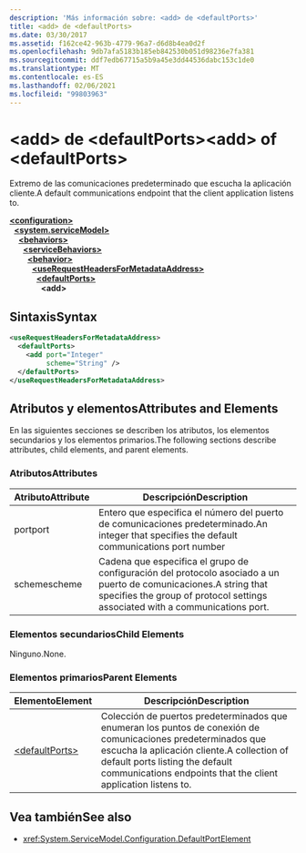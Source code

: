 ```yaml
---
description: 'Más información sobre: <add> de <defaultPorts>'
title: <add> de <defaultPorts>
ms.date: 03/30/2017
ms.assetid: f162ce42-963b-4779-96a7-d6d8b4ea0d2f
ms.openlocfilehash: 9db7afa5183b185eb842530b051d98236e7fa381
ms.sourcegitcommit: ddf7edb67715a5b9a45e3dd44536dabc153c1de0
ms.translationtype: MT
ms.contentlocale: es-ES
ms.lasthandoff: 02/06/2021
ms.locfileid: "99803963"
---
```

# <a name="add-of-defaultports"></a><span data-ttu-id="927fb-103">\<add> de \<defaultPorts></span><span class="sxs-lookup"><span data-stu-id="927fb-103">\<add> of \<defaultPorts></span></span>

<span data-ttu-id="927fb-104">Extremo de las comunicaciones predeterminado que escucha la aplicación cliente.</span><span class="sxs-lookup"><span data-stu-id="927fb-104">A default communications endpoint that the client application listens to.</span></span>  
  
[**\<configuration>**](../configuration-element.md)\
&nbsp;&nbsp;[**\<system.serviceModel>**](system-servicemodel.md)\
&nbsp;&nbsp;&nbsp;&nbsp;[**\<behaviors>**](behaviors.md)\
&nbsp;&nbsp;&nbsp;&nbsp;&nbsp;&nbsp;[**\<serviceBehaviors>**](servicebehaviors.md)\
&nbsp;&nbsp;&nbsp;&nbsp;&nbsp;&nbsp;&nbsp;&nbsp;[**\<behavior>**](behavior-of-servicebehaviors.md)\
&nbsp;&nbsp;&nbsp;&nbsp;&nbsp;&nbsp;&nbsp;&nbsp;&nbsp;&nbsp;[**\<useRequestHeadersForMetadataAddress>**](userequestheadersformetadataaddress.md)\
&nbsp;&nbsp;&nbsp;&nbsp;&nbsp;&nbsp;&nbsp;&nbsp;&nbsp;&nbsp;&nbsp;&nbsp;[**\<defaultPorts>**](defaultports.md)\
&nbsp;&nbsp;&nbsp;&nbsp;&nbsp;&nbsp;&nbsp;&nbsp;&nbsp;&nbsp;&nbsp;&nbsp;&nbsp;&nbsp;**\<add>**  
  
## <a name="syntax"></a><span data-ttu-id="927fb-105">Sintaxis</span><span class="sxs-lookup"><span data-stu-id="927fb-105">Syntax</span></span>  
  
```xml  
<useRequestHeadersForMetadataAddress>
  <defaultPorts>
    <add port="Integer"
         scheme="String" />
  </defaultPorts>
</useRequestHeadersForMetadataAddress>
```  
  
## <a name="attributes-and-elements"></a><span data-ttu-id="927fb-106">Atributos y elementos</span><span class="sxs-lookup"><span data-stu-id="927fb-106">Attributes and Elements</span></span>  

 <span data-ttu-id="927fb-107">En las siguientes secciones se describen los atributos, los elementos secundarios y los elementos primarios.</span><span class="sxs-lookup"><span data-stu-id="927fb-107">The following sections describe attributes, child elements, and parent elements.</span></span>  
  
### <a name="attributes"></a><span data-ttu-id="927fb-108">Atributos</span><span class="sxs-lookup"><span data-stu-id="927fb-108">Attributes</span></span>  
  
|<span data-ttu-id="927fb-109">Atributo</span><span class="sxs-lookup"><span data-stu-id="927fb-109">Attribute</span></span>|<span data-ttu-id="927fb-110">Descripción</span><span class="sxs-lookup"><span data-stu-id="927fb-110">Description</span></span>|  
|---------------|-----------------|  
|<span data-ttu-id="927fb-111">port</span><span class="sxs-lookup"><span data-stu-id="927fb-111">port</span></span>|<span data-ttu-id="927fb-112">Entero que especifica el número del puerto de comunicaciones predeterminado.</span><span class="sxs-lookup"><span data-stu-id="927fb-112">An integer that specifies the default communications port number</span></span>|  
|<span data-ttu-id="927fb-113">scheme</span><span class="sxs-lookup"><span data-stu-id="927fb-113">scheme</span></span>|<span data-ttu-id="927fb-114">Cadena que especifica el grupo de configuración del protocolo asociado a un puerto de comunicaciones.</span><span class="sxs-lookup"><span data-stu-id="927fb-114">A string that specifies the group of protocol settings associated with a communications port.</span></span>|  
  
### <a name="child-elements"></a><span data-ttu-id="927fb-115">Elementos secundarios</span><span class="sxs-lookup"><span data-stu-id="927fb-115">Child Elements</span></span>  

 <span data-ttu-id="927fb-116">Ninguno.</span><span class="sxs-lookup"><span data-stu-id="927fb-116">None.</span></span>  
  
### <a name="parent-elements"></a><span data-ttu-id="927fb-117">Elementos primarios</span><span class="sxs-lookup"><span data-stu-id="927fb-117">Parent Elements</span></span>  
  
|<span data-ttu-id="927fb-118">Elemento</span><span class="sxs-lookup"><span data-stu-id="927fb-118">Element</span></span>|<span data-ttu-id="927fb-119">Descripción</span><span class="sxs-lookup"><span data-stu-id="927fb-119">Description</span></span>|  
|-------------|-----------------|  
|[\<defaultPorts>](defaultports.md)|<span data-ttu-id="927fb-120">Colección de puertos predeterminados que enumeran los puntos de conexión de comunicaciones predeterminados que escucha la aplicación cliente.</span><span class="sxs-lookup"><span data-stu-id="927fb-120">A collection of default ports listing the default communications endpoints that the client application listens to.</span></span>|  
  
## <a name="see-also"></a><span data-ttu-id="927fb-121">Vea también</span><span class="sxs-lookup"><span data-stu-id="927fb-121">See also</span></span>

- <xref:System.ServiceModel.Configuration.DefaultPortElement>
